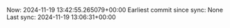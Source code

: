 Now: 2024-11-19 13:42:55.265079+00:00 Earliest commit since sync: None Last sync: 2024-11-19 13:06:31+00:00
